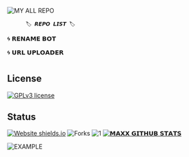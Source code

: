 ![MY ALL REPO](https://telegra.ph/file/bd0ac21d16a564796ecf4.png)


          🏷️ 𝙍𝙀𝙋𝙊 𝙇𝙄𝙎𝙏 🏷️

🌀 𝗥𝗘𝗡𝗔𝗠𝗘 𝗕𝗢𝗧

🌀 𝗨𝗥𝗟 𝗨𝗣𝗟𝗢𝗔𝗗𝗘𝗥

#
#

## License
[![GPLv3 license](https://img.shields.io/badge/License-GPLv3-blue.svg)](https://github.com/maxxrider/maxxrider)

## Status
[![Website shields.io](https://img.shields.io/website-up-down-green-red/http/shields.io.svg)](https://github.com/MaxxRider/MaxxRider)
![Forks](https://img.shields.io/github/forks/MaxxRider/Max-Torrent-Leech-V2)
![1](https://github-readme-stats.vercel.app/api/top-langs/?username=MaxxRider&theme=blue-green)
[![𝗠𝗔𝗫𝗫 𝗚𝗜𝗧𝗛𝗨𝗕 𝗦𝗧𝗔𝗧𝗦](https://github-readme-stats.vercel.app/api?username=MaxxRider&theme=blue-green)](https://github.com/MaxxRider/MaxxRider)

![EXAMPLE](https://telegra.ph/file/d68af4563db6550749457.png)
